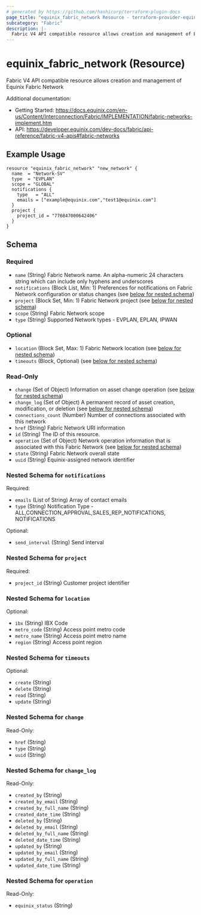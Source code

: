 ```yaml
---
# generated by https://github.com/hashicorp/terraform-plugin-docs
page_title: "equinix_fabric_network Resource - terraform-provider-equinix"
subcategory: "Fabric"
description: |-
  Fabric V4 API compatible resource allows creation and management of Equinix Fabric Network
---
```


# equinix_fabric_network (Resource)

Fabric V4 API compatible resource allows creation and management of Equinix Fabric Network

Additional documentation:
* Getting Started: <https://docs.equinix.com/en-us/Content/Interconnection/Fabric/IMPLEMENTATION/fabric-networks-implement.htm>
* API: <https://developer.equinix.com/dev-docs/fabric/api-reference/fabric-v4-apis#fabric-networks>

## Example Usage

```hcl
resource "equinix_fabric_network" "new_network" {
  name  = "Network-SV"
  type  = "EVPLAN"
  scope = "GLOBAL"
  notifications {
    type   = "ALL"
    emails = ["example@equinix.com","test1@equinix.com"]
  }
  project {
    project_id = "776847000642406"
  }
}
```

<!-- schema generated by tfplugindocs -->
## Schema

### Required

- `name` (String) Fabric Network name. An alpha-numeric 24 characters string which can include only hyphens and underscores
- `notifications` (Block List, Min: 1) Preferences for notifications on Fabric Network configuration or status changes (see [below for nested schema](#nestedblock--notifications))
- `project` (Block Set, Min: 1) Fabric Network project (see [below for nested schema](#nestedblock--project))
- `scope` (String) Fabric Network scope
- `type` (String) Supported Network types - EVPLAN, EPLAN, IPWAN

### Optional

- `location` (Block Set, Max: 1) Fabric Network location (see [below for nested schema](#nestedblock--location))
- `timeouts` (Block, Optional) (see [below for nested schema](#nestedblock--timeouts))

### Read-Only

- `change` (Set of Object) Information on asset change operation (see [below for nested schema](#nestedatt--change))
- `change_log` (Set of Object) A permanent record of asset creation, modification, or deletion (see [below for nested schema](#nestedatt--change_log))
- `connections_count` (Number) Number of connections associated with this network
- `href` (String) Fabric Network URI information
- `id` (String) The ID of this resource.
- `operation` (Set of Object) Network operation information that is associated with this Fabric Network (see [below for nested schema](#nestedatt--operation))
- `state` (String) Fabric Network overall state
- `uuid` (String) Equinix-assigned network identifier

<a id="nestedblock--notifications"></a>
### Nested Schema for `notifications`

Required:

- `emails` (List of String) Array of contact emails
- `type` (String) Notification Type - ALL,CONNECTION_APPROVAL,SALES_REP_NOTIFICATIONS, NOTIFICATIONS

Optional:

- `send_interval` (String) Send interval


<a id="nestedblock--project"></a>
### Nested Schema for `project`

Required:

- `project_id` (String) Customer project identifier


<a id="nestedblock--location"></a>
### Nested Schema for `location`

Optional:

- `ibx` (String) IBX Code
- `metro_code` (String) Access point metro code
- `metro_name` (String) Access point metro name
- `region` (String) Access point region


<a id="nestedblock--timeouts"></a>
### Nested Schema for `timeouts`

Optional:

- `create` (String)
- `delete` (String)
- `read` (String)
- `update` (String)


<a id="nestedatt--change"></a>
### Nested Schema for `change`

Read-Only:

- `href` (String)
- `type` (String)
- `uuid` (String)


<a id="nestedatt--change_log"></a>
### Nested Schema for `change_log`

Read-Only:

- `created_by` (String)
- `created_by_email` (String)
- `created_by_full_name` (String)
- `created_date_time` (String)
- `deleted_by` (String)
- `deleted_by_email` (String)
- `deleted_by_full_name` (String)
- `deleted_date_time` (String)
- `updated_by` (String)
- `updated_by_email` (String)
- `updated_by_full_name` (String)
- `updated_date_time` (String)


<a id="nestedatt--operation"></a>
### Nested Schema for `operation`

Read-Only:

- `equinix_status` (String)

